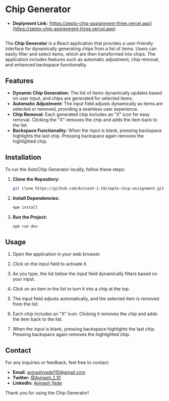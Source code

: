 # Chip Generator


- **Deplyment Link:** [https://zepto-chip-assignment-three.vercel.app](https://zepto-chip-assignment-three.vercel.app)

## 

The **Chip Generator** is a React application that provides a user-friendly interface for dynamically generating chips from a list of items. Users can easily filter and select items, which are then transformed into chips. The application includes features such as automatic adjustment, chip removal, and enhanced backspace functionality.

## Features

- **Dynamic Chip Generation:** The list of items dynamically updates based on user input, and chips are generated for selected items.
- **Automatic Adjustment:** The input field adjusts dynamically as items are selected or removed, providing a seamless user experience.
- **Chip Removal:** Each generated chip includes an "X" icon for easy removal. Clicking the "X" removes the chip and adds the item back to the list.
- **Backspace Functionality:** When the input is blank, pressing backspace highlights the last chip. Pressing backspace again removes the highlighted chip.

## Installation

To run the AutoChip Generator locally, follow these steps:

1. **Clone the Repository:**

    ```bash
    git clone https://github.com/Avinash-1-10/zepto-chip-assignment.git
    ```


2. **Install Dependencies:**

    ```bash
    npm install
    ```

4. **Run the Project:**

    ```bash
    npm run dev
    ```

## Usage

1. Open the application in your web browser.

2. Click on the input field to activate it.

3. As you type, the list below the input field dynamically filters based on your input.

4. Click on an item in the list to turn it into a chip at the top.

5. The input field adjusts automatically, and the selected item is removed from the list.

6. Each chip includes an "X" icon. Clicking it removes the chip and adds the item back to the list.

7. When the input is blank, pressing backspace highlights the last chip. Pressing backspace again removes the highlighted chip.




## Contact

For any inquiries or feedback, feel free to contact:

- **Email:** avinashyede110@gmail.com
- **Twitter:** [@Avinash_1_10](https://twitter.com/Avinash_1_10)
- **LinkedIn:** [Avinash Yede](https://www.linkedin.com/in/avinashyede/)

Thank you for using the Chip Generator!
